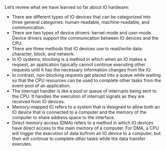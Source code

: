 Let’s review what we have learned so far about IO hardware:

- There are different types of IO devices that can be categorized into three general categories: human-readable, machine-readable, and communication.
- There are two types of device drivers: kernel-mode and user-mode. Device drivers support the communication between IO devices and the CPU.
- There are three methods that IO devices use to read/write data: character, block, and network.
- In IO systems, blocking is a method in which when an IO makes a request, an application typically cannot continue executing other requests until it has the necessary information changes from the IO.
- In contrast, non-blocking requests get placed into a queue while waiting so that the CPU resources can be used to complete other tasks from the event pool of an application.
- The interrupt handler is like a pool or queue of interrupts being sent to the CPU. It handles the execution of interrupt signals as they are received from IO devices.
- Memory-mapped IO refers to a system that is designed to allow both an IO device that is connected to a computer and the memory of the computer to share address space to the interface.
- Direct memory access (DMA) refers to a method in which IO devices have direct access to the main memory of a computer. For DMA, a CPU will trigger the execution of data to/from an IO device to a computer, but then will continue to complete other tasks while the data transfer executes.
